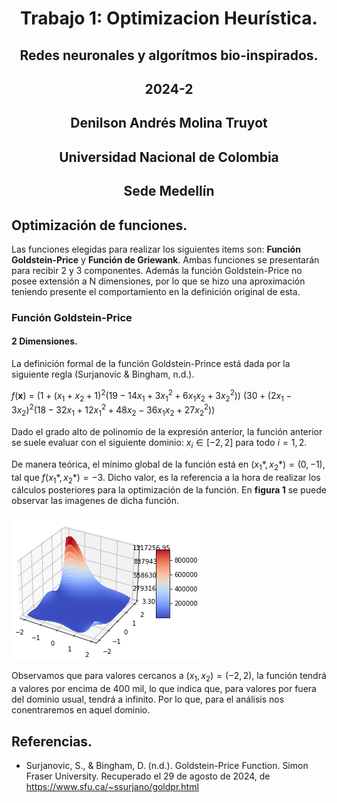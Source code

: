 <div align="center">
  
# Trabajo 1: Optimizacion Heurística.

## Redes neuronales y algorítmos bio-inspirados.
## 2024-2   

## Denilson Andrés Molina Truyot
## Universidad Nacional de Colombia
## Sede Medellín
</div>

## Optimización de funciones.

Las funciones elegidas para realizar los siguientes items son: **Función Goldstein-Price** y **Función de Griewank**. Ambas funciones se presentarán para recibir 2 y 3 componentes. Además la función Goldstein-Price no posee extensión a N dimensiones, por lo que se hizo una aproximación teniendo presente el comportamiento en la definición original de esta.

### Función Goldstein-Price 

#### 2 Dimensiones.

La definición formal de la función Goldstein-Prince está dada por la siguiente regla (Surjanovic & Bingham, n.d.).

$f(\textbf{x})$ = $(1+(x_1+x_2+1)^{2}(19-14x_1+3x_1^{2}+6x_1x_2+3x_2^{2}))$ $(30+(2x_1-3x_2)^{2}(18-32x_1+12x_1^{2}+48x_2-36x_1x_2+27x_2^{2}))$

Dado el grado alto de polinomio de la expresión anterior, la función anterior se suele evaluar con el siguiente dominio: $x_i \in [-2,2]$ para todo $i=1,2$.

De manera teórica, el mínimo global de la función está en $(x_1*,x_2*)=(0,-1)$, tal que $f(x_1*,x_2*)=-3$. Dicho valor, es la referencia a la hora de realizar los cálculos posteriores para la optimización de la función. En **figura 1** se puede observar las imagenes de dicha función.

<div aling="center">

<img src="images/figGraficoGoldsteinPrice.png">

</div>

Observamos que para valores cercanos a $(x_1,x_2)=(-2,2)$, la función tendrá a valores por encima de 400 mil, lo que indica que, para valores por fuera del dominio usual, tendrá a infinito. Por lo que, para el análisis nos conentraremos en aquel dominio.

## Referencias.

* Surjanovic, S., & Bingham, D. (n.d.). Goldstein-Price Function. Simon Fraser University. Recuperado el 29 de agosto de 2024, de https://www.sfu.ca/~ssurjano/goldpr.html
